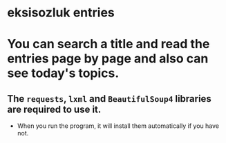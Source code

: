 # eksisozluk entries
# You can search a title and read the entries page by page and also can see today's topics.  
## The `requests`, `lxml` and `BeautifulSoup4` libraries are required to use it.
- When you run the program, it will install them automatically if you have not. 
